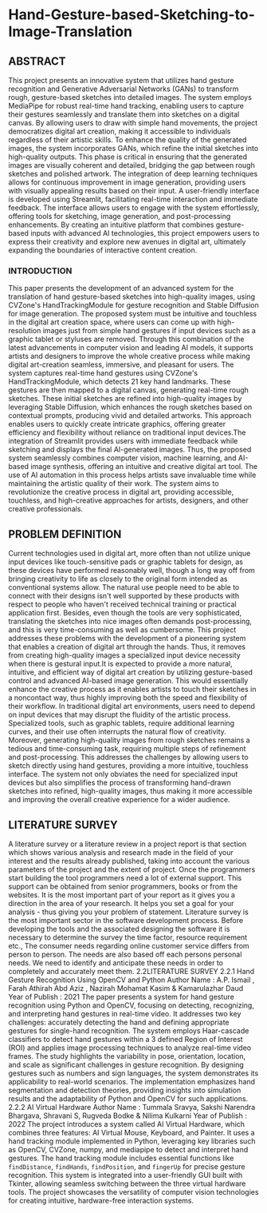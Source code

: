 # Hand-Gesture-based-Sketching-to-Image-Translation



## ABSTRACT

This project presents an innovative system that utilizes hand gesture recognition and Generative Adversarial Networks (GANs) to transform rough, gesture-based sketches into detailed images. The system employs MediaPipe for robust real-time hand tracking, enabling users to capture their gestures seamlessly and translate them into sketches on a digital canvas. By allowing users to draw with simple hand movements, the project democratizes digital art creation, making it accessible to individuals regardless of their artistic skills.
To enhance the quality of the generated images, the system incorporates GANs, which refine the initial sketches into high-quality outputs. This phase is critical in ensuring that the generated images are visually coherent and detailed, bridging the gap between rough sketches and polished artwork. The integration of deep learning techniques allows for continuous improvement in image generation, providing users with visually appealing results based on their input.
A user-friendly interface is developed using Streamlit, facilitating real-time interaction and immediate feedback. The interface allows users to engage with the system effortlessly, offering tools for sketching, image generation, and post-processing enhancements. By creating an intuitive platform that combines gesture-based inputs with advanced AI technologies, this project empowers users to express their creativity and explore new avenues in digital art, ultimately expanding the boundaries of interactive content creation.

### INTRODUCTION

This paper presents the development of an advanced system for the translation of hand gesture-based sketches into high-quality images, using CVZone's HandTrackingModule for gesture recognition and Stable Diffusion for image generation. The proposed system must be intuitive and touchless in the digital art creation space, where users can come up with high-resolution images just from simple hand gestures if input devices such as a graphic tablet or styluses are removed. Through this combination of the latest advancements in computer vision and leading AI models, it supports artists and designers to improve the whole creative process while making digital art-creation seamless, immersive, and pleasant for users. The system captures real-time hand gestures using CVZone's HandTrackingModule, which detects 21 key hand landmarks. These gestures are then mapped to a digital canvas, generating real-time rough sketches. These initial sketches are refined into high-quality images by leveraging Stable Diffusion, which enhances the rough sketches based on contextual prompts, producing vivid and detailed artworks. This approach enables users to quickly create intricate graphics, offering greater efficiency and flexibility without reliance on traditional input devices.The integration of Streamlit provides users with immediate feedback while sketching and displays the final AI-generated images. Thus, the proposed system seamlessly combines computer vision, machine learning, and AI-based image synthesis, offering an intuitive and creative digital art tool. The use of AI automation in this process helps artists save invaluable time while maintaining the artistic quality of their work. The system aims to revolutionize the creative process in digital art, providing accessible, touchless, and high-creative approaches for artists, designers, and other creative professionals.

## PROBLEM DEFINITION
Current technologies used in digital art, more often than not utilize unique input devices like touch-sensitive pads or graphic tablets for design, as these devices have performed reasonably well, though a long way off from bringing creativity to life as closely to the original form intended as conventional systems allow. The natural use people need to be able to connect with their designs isn't well supported by these products with respect to people who haven't received technical training or practical application first. Besides, even though the tools are very sophisticated, translating the sketches into nice images often demands post-processing, and this is very time-consuming as well as cumbersome. This project addresses these problems with the development of a pioneering system that enables a creation of digital art through the hands. Thus, it removes from creating high-quality images a specialized input device necessity when there is gestural input.It is expected to provide a more natural, intuitive, and efficient way of digital art creation by utilizing gesture-based control and advanced AI-based image generation. This would essentially enhance the creative process as it enables artists to touch their sketches in a noncontact way, thus
highly improving both the speed and flexibility of their workflow. In traditional digital art environments, users need to depend on input devices that may disrupt the fluidity of the artistic process. Specialized tools, such as graphic tablets, require additional learning curves, and their use often interrupts the natural flow of creativity. Moreover, generating high-quality images from rough sketches remains a tedious and time-consuming task, requiring multiple steps of refinement and post-processing. This addresses the challenges by allowing users to sketch directly using hand gestures, providing a more intuitive, touchless interface. The system not only obviates the need for specialized input devices but also simplifies the process of transforming hand-drawn sketches into refined, high-quality images, thus making it more accessible and improving the overall creative experience for a wider audience.


## LITERATURE SURVEY

A literature survey or a literature review in a project report is that section which shows various analysis and research made in the field of your interest and the results already published, taking into account the various parameters of the project and the extent of project. Once the programmers start building the tool programmers need a lot of external support. This support can be obtained from senior programmers, books or from the websites. It is the most important part of your report as it gives you a direction in the area of your research. It helps you set a goal for your analysis - thus giving you your problem of statement. Literature survey is the most important sector in the software development process. Before developing the tools and the associated designing the software it is necessary to determine the survey the time factor, resource requirement etc., The consumer needs regarding online customer service differs from person to person. The needs are also based off each persons personal needs. We need to identify and anticipate these needs in order to completely and accurately meet them.
2.2LITERATURE SURVEY
2.2.1 Hand Gesture Recognition Using OpenCV and Python
Author Name : A.P. Ismail , Farah Athirah Abd Aziz , Nazirah Mohamat Kasim & Kamarulazhar
Daud
Year of Publish : 2021
The paper presents a system for hand gesture recognition using Python and OpenCV, focusing on
detecting, recognizing, and interpreting hand gestures in real-time video. It addresses two key
challenges: accurately detecting the hand and defining appropriate gestures for single-hand
recognition. The system employs Haar-cascade classifiers to detect hand gestures within a
3
defined Region of Interest (ROI) and applies image processing techniques to analyze real-time
video frames. The study highlights the variability in pose, orientation, location, and scale as
significant challenges in gesture recognition. By designing gestures such as numbers and sign
languages, the system demonstrates its applicability to real-world scenarios. The implementation
emphasizes hand segmentation and detection theories, providing insights into simulation results
and the adaptability of Python and OpenCV for such applications.
2.2.2 AI Virtual Hardware
Author Name : Tummala Sravya, Sakshi Narendra Bhargava, Shravani S, Rugveda Bodke &
Nilima Kulkarni
Year of Publish : 2022
The project introduces a system called AI Virtual Hardware, which combines three features: AI
Virtual Mouse, Keyboard, and Painter. It uses a hand tracking module implemented in Python,
leveraging key libraries such as OpenCV, CVZone, numpy, and mediapipe to detect and interpret
hand gestures. The hand tracking module includes essential functions like `findDistance`,
`findHands`, `findPosition`, and `fingerUp` for precise gesture recognition. This system is
integrated into a user-friendly GUI built with Tkinter, allowing seamless switching between the
three virtual hardware tools. The project showcases the versatility of computer vision
technologies for creating intuitive, hardware-free interaction systems.

